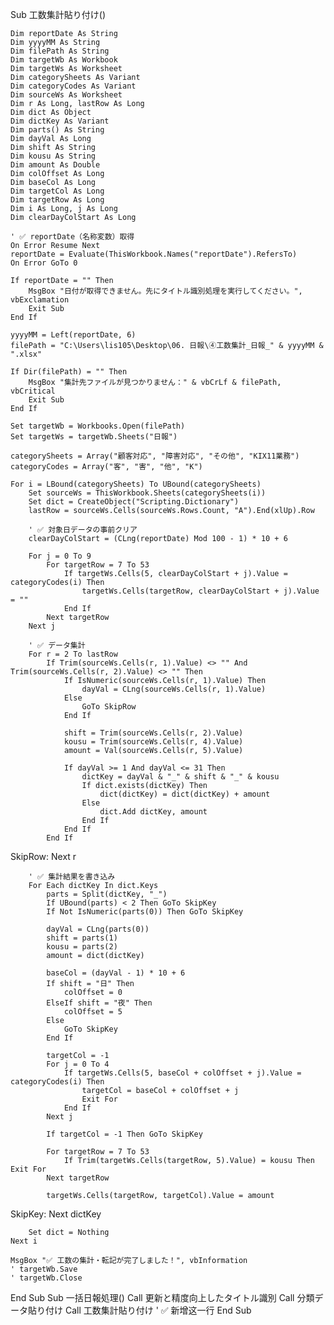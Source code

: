 Sub 工数集計貼り付け()

    Dim reportDate As String
    Dim yyyyMM As String
    Dim filePath As String
    Dim targetWb As Workbook
    Dim targetWs As Worksheet
    Dim categorySheets As Variant
    Dim categoryCodes As Variant
    Dim sourceWs As Worksheet
    Dim r As Long, lastRow As Long
    Dim dict As Object
    Dim dictKey As Variant
    Dim parts() As String
    Dim dayVal As Long
    Dim shift As String
    Dim kousu As String
    Dim amount As Double
    Dim colOffset As Long
    Dim baseCol As Long
    Dim targetCol As Long
    Dim targetRow As Long
    Dim i As Long, j As Long
    Dim clearDayColStart As Long

    ' ✅ reportDate（名称変数）取得
    On Error Resume Next
    reportDate = Evaluate(ThisWorkbook.Names("reportDate").RefersTo)
    On Error GoTo 0

    If reportDate = "" Then
        MsgBox "日付が取得できません。先にタイトル識別処理を実行してください。", vbExclamation
        Exit Sub
    End If

    yyyyMM = Left(reportDate, 6)
    filePath = "C:\Users\lis105\Desktop\06. 日報\④工数集計_日報_" & yyyyMM & ".xlsx"

    If Dir(filePath) = "" Then
        MsgBox "集計先ファイルが見つかりません：" & vbCrLf & filePath, vbCritical
        Exit Sub
    End If

    Set targetWb = Workbooks.Open(filePath)
    Set targetWs = targetWb.Sheets("日報")

    categorySheets = Array("顧客対応", "障害対応", "その他", "KIX11業務")
    categoryCodes = Array("客", "害", "他", "K")

    For i = LBound(categorySheets) To UBound(categorySheets)
        Set sourceWs = ThisWorkbook.Sheets(categorySheets(i))
        Set dict = CreateObject("Scripting.Dictionary")
        lastRow = sourceWs.Cells(sourceWs.Rows.Count, "A").End(xlUp).Row

        ' ✅ 対象日データの事前クリア
        clearDayColStart = (CLng(reportDate) Mod 100 - 1) * 10 + 6

        For j = 0 To 9
            For targetRow = 7 To 53
                If targetWs.Cells(5, clearDayColStart + j).Value = categoryCodes(i) Then
                    targetWs.Cells(targetRow, clearDayColStart + j).Value = ""
                End If
            Next targetRow
        Next j

        ' ✅ データ集計
        For r = 2 To lastRow
            If Trim(sourceWs.Cells(r, 1).Value) <> "" And Trim(sourceWs.Cells(r, 2).Value) <> "" Then
                If IsNumeric(sourceWs.Cells(r, 1).Value) Then
                    dayVal = CLng(sourceWs.Cells(r, 1).Value)
                Else
                    GoTo SkipRow
                End If

                shift = Trim(sourceWs.Cells(r, 2).Value)
                kousu = Trim(sourceWs.Cells(r, 4).Value)
                amount = Val(sourceWs.Cells(r, 5).Value)

                If dayVal >= 1 And dayVal <= 31 Then
                    dictKey = dayVal & "_" & shift & "_" & kousu
                    If dict.exists(dictKey) Then
                        dict(dictKey) = dict(dictKey) + amount
                    Else
                        dict.Add dictKey, amount
                    End If
                End If
            End If
SkipRow:
        Next r

        ' ✅ 集計結果を書き込み
        For Each dictKey In dict.Keys
            parts = Split(dictKey, "_")
            If UBound(parts) < 2 Then GoTo SkipKey
            If Not IsNumeric(parts(0)) Then GoTo SkipKey

            dayVal = CLng(parts(0))
            shift = parts(1)
            kousu = parts(2)
            amount = dict(dictKey)

            baseCol = (dayVal - 1) * 10 + 6
            If shift = "日" Then
                colOffset = 0
            ElseIf shift = "夜" Then
                colOffset = 5
            Else
                GoTo SkipKey
            End If

            targetCol = -1
            For j = 0 To 4
                If targetWs.Cells(5, baseCol + colOffset + j).Value = categoryCodes(i) Then
                    targetCol = baseCol + colOffset + j
                    Exit For
                End If
            Next j

            If targetCol = -1 Then GoTo SkipKey

            For targetRow = 7 To 53
                If Trim(targetWs.Cells(targetRow, 5).Value) = kousu Then Exit For
            Next targetRow

            targetWs.Cells(targetRow, targetCol).Value = amount
SkipKey:
        Next dictKey

        Set dict = Nothing
    Next i

    MsgBox "✅ 工数の集計・転記が完了しました！", vbInformation
    ' targetWb.Save
    ' targetWb.Close

End Sub
Sub 一括日報処理()
    Call 更新と精度向上したタイトル識別
    Call 分類データ貼り付け
    Call 工数集計貼り付け ' ✅ 新增这一行
End Sub


